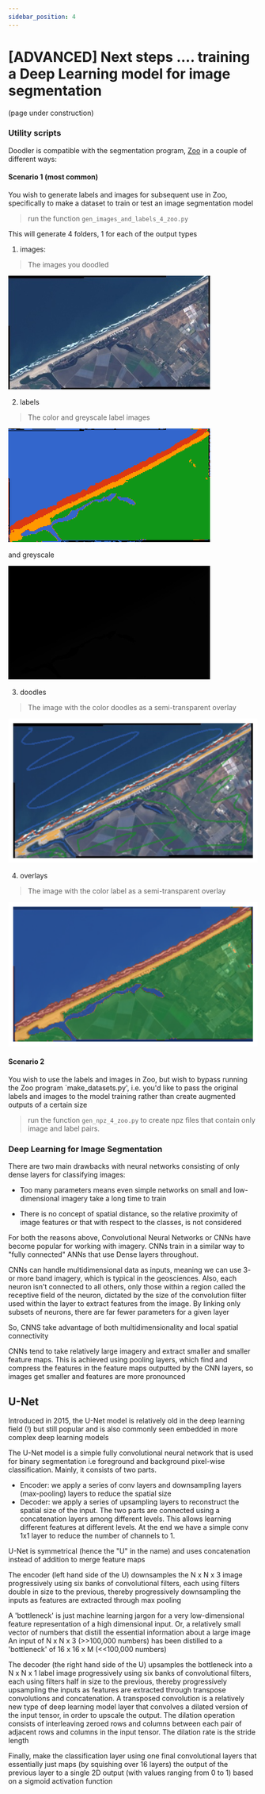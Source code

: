 ```yaml
---
sidebar_position: 4
---
```


# [ADVANCED] Next steps .... training a Deep Learning model for image segmentation

(page under construction)

### Utility scripts

Doodler is compatible with the segmentation program, [Zoo](https://github.com/dbuscombe-usgs/segmentation_zoo) in a couple of different ways:

#### Scenario 1 (most common)

You wish to generate labels and images for subsequent use in Zoo, specifically to make a dataset to train or test an image segmentation model

> run the function `gen_images_and_labels_4_zoo.py`

This will generate 4 folders, 1 for each of the output types

1. images:
> The images you doodled

![](/img/utils/rgb.jpg)

2. labels
> The color and greyscale label images

![](/img/utils/rgblabel.png)

and greyscale

![](/img/utils/label.jpg)

3. doodles
> The image with the color doodles as a semi-transparent overlay

![](/img/utils/doodled.png)

4. overlays
> The image with the color label as a semi-transparent overlay

![](/img/utils/overlay.png)


#### Scenario 2

You wish to use the labels and images in Zoo, but wish to bypass running the Zoo program `make_datasets.py', i.e. you'd like to pass the original labels and images to the model training rather than create augmented outputs of a certain size

> run the function `gen_npz_4_zoo.py` to create npz files that contain only image and label pairs.


### Deep Learning for Image Segmentation

There are two main drawbacks with neural networks consisting of only dense layers for classifying images:

* Too many parameters means even simple networks on small and low-dimensional imagery take a long time to train

* There is no concept of spatial distance, so the relative proximity of image features or that with respect to the classes, is not considered

For both the reasons above, Convolutional Neural Networks or CNNs have become popular for working with imagery. CNNs train in a similar way to "fully connected" ANNs that use Dense layers throughout.

CNNs can handle multidimensional data as inputs, meaning we can use 3- or more band imagery, which is typical in the geosciences. Also, each neuron isn't connected to all others, only those within a region called the receptive field of the neuron, dictated by the size of the convolution filter used within the layer to extract features from the image. By linking only subsets of neurons, there are far fewer parameters for a given layer

So, CNNS take advantage of both multidimensionality and local spatial connectivity

CNNs tend to take relatively large imagery and extract smaller and smaller feature maps. This is achieved using pooling layers, which find and compress the features in the feature maps outputted by the CNN layers, so images get smaller and features are more pronounced


## U-Net

Introduced in 2015, the U-Net model is relatively old in the deep learning field (!) but still popular and is also commonly seen embedded in more complex deep learning models

The U-Net model is a simple fully convolutional neural network that is used for binary segmentation i.e foreground and background pixel-wise classification. Mainly, it consists of two parts.

* Encoder: we apply a series of conv layers and downsampling layers (max-pooling) layers to reduce the spatial size
* Decoder: we apply a series of upsampling layers to reconstruct the spatial size of the input.
The two parts are connected using a concatenation layers among different levels. This allows learning different features at different levels. At the end we have a simple conv 1x1 layer to reduce the number of channels to 1.

U-Net is symmetrical (hence the "U" in the name) and uses concatenation instead of addition to merge feature maps

The encoder (left hand side of the U) downsamples the N x N x 3 image progressively using six banks of convolutional filters, each using filters double in size to the previous, thereby progressively downsampling the inputs as features are extracted through max pooling

A 'bottleneck' is just machine learning jargon for a very low-dimensional feature representation of a high dimensional input. Or, a relatively small vector of numbers that distill the essential information about a large image An input of N x N x 3 (>>100,000 numbers) has been distilled to a 'bottleneck' of 16 x 16 x M (<<100,000 numbers)

The decoder (the right hand side of the U) upsamples the bottleneck into a N x N x 1 label image progressively using six banks of convolutional filters, each using filters half in size to the previous, thereby progressively upsampling the inputs as features are extracted through transpose convolutions and concatenation. A transposed convolution is a relatively new type of deep learning model layer that convolves a dilated version of the input tensor, in order to upscale the output. The dilation operation consists of interleaving zeroed rows and columns between each pair of adjacent rows and columns in the input tensor. The dilation rate is the stride length

Finally, make the classification layer using one final convolutional layers that essentially just maps (by squishing over 16 layers) the output of the previous layer to a single 2D output (with values ranging from 0 to 1) based on a sigmoid activation function
